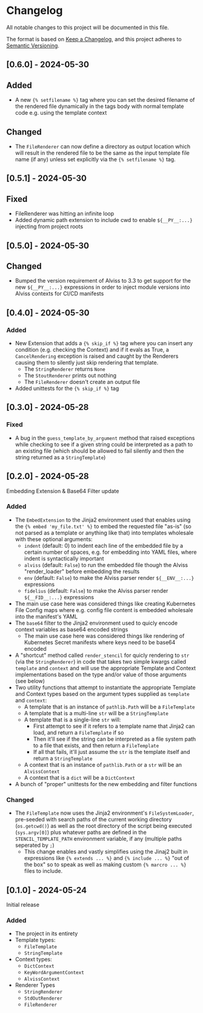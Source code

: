 # Changelog

All notable changes to this project will be documented in this file.

The format is based on [Keep a Changelog](https://keepachangelog.com/en/1.1.0/),
and this project adheres to [Semantic Versioning](https://semver.org/spec/v2.0.0.html).


## [0.6.0] - 2024-05-30

## Added

- A new `{% setfilename %}` tag where you can set the desired filename of the 
  rendered file dynamically in the tags body with normal template code e.g. 
  using the template context

## Changed

- The `FileRenderer` can now define a directory as output location which will 
  result in the rendered file to be the same as the input template file name 
  (if any) unless set explicitly via the `{% setfilename %}` tag.


## [0.5.1] - 2024-05-30

## Fixed

- FileRenderer was hitting an infinite loop
- Added dynamic path extension to include cwd to enable `${__PY__:...}` 
  injecting from project roots


## [0.5.0] - 2024-05-30

## Changed

- Bumped the version requirement of Alviss to 3.3 to get support for the new 
  `${__PY__:...}` expressions in order to inject module versions into Alviss 
  contexts for CI/CD manifests


## [0.4.0] - 2024-05-30

### Added

- New Extension that adds a `{% skip_if %}` tag where you can insert any 
  condition (e.g. checking the Context) and if it evals as True, a 
  `CancelRendering` exception is raised and caught by the Renderers causing 
  them to silently just skip rendering that template.
  - The `StringRenderer` returns `None`
  - The `StoutRenderer` prints out nothing
  - The `FileRenderer` doesn't create an output file
- Added unittests for the `{% skip_if %}` tag


## [0.3.0] - 2024-05-28

### Fixed

- A bug in the `guess_template_by_argument` method that raised exceptions while 
  checking to see if a given string could be interpreted as a path to an 
  existing file (which should be allowed to fail silently and then the string 
  returned as a `StringTemplate`)


## [0.2.0] - 2024-05-28

Embedding Extension & Base64 Filter update

### Added

- The `EmbedExtension` to the Jinja2 environment used that enables using the 
  `{% embed 'my_file.txt' %}` to embed the requested file "as-is" (so not 
  parsed as a template or anything like that) into templates wholesale with 
  these optional arguments:
  - `indent` (default: 0) to indent each line of the embedded file by a certain
    number of spaces, e.g. for embedding into YAML files, where indent is 
    syntactically important
  - `alviss` (default: `False`) to run the embedded file though the Alviss 
    "render_loader" before embedding the results
  - `env` (default: `False`) to make the Alviss parser render `${__ENV__:...}` 
    expressions
  - `fidelius` (default: `False`) to make the Alviss parser render 
    `${__FID__:...}` expressions
- The main use case here was considered things like creating Kubernetes File 
  Config maps where e.g. config file content is embedded wholesale into the 
  manifest's YAML
- The `base64` filter to the Jinja2 environment used to quicly encode context 
  variables as base64 encoded strings
  - The main use case here was considered things like rendering of Kubernetes 
    Secret manifests where keys need to be base64 encoded  
- A "shortcut" method called `render_stencil` for quicly rendering to `str` (via
  the `StringRenderer`) in code that takes two simple kwargs called `template` 
  and `context` and will use the appropriate Template and Context 
  implementations based on the type and/or value of those arguments (see below)
- Two utility functions that attempt to instantiate the appropriate Template and 
  Context types based on the argument types supplied as `template` and 
  `context`:
  - A template that is an instance of `pathlib.Path` will be a `FileTemplate`
  - A template that is a multi-line `str` will be a `StringTemplate`
  - A template that is a single-line `str` will:
    - First attempt to see if it refers to a template name that Jinja2 can load, 
      and return a `FileTemplate` if so
    - Then it'll see if the string can be interpreted as a file system path to a 
      file that exists, and then return a `FileTemplate`
    - If all that fails, it'll just assume the `str` is the template itself and 
      return a `StringTemplate`
  - A context that is an instance of `pathlib.Path` or a `str` will be an 
    `AlvissContext`
  - A context that is a `dict` will be a `DictContext`
- A bunch of "proper" unittests for the new embedding and filter functions

### Changed

- The `FileTemplate` now uses the Jinja2 environment's `FileSystemLoader`, 
  pre-seeded with search paths of the current working directory (`os.getcwd()`) 
  as well as the root directory of the script being executed (`sys.argv[0]`) 
  plus whatever paths are defined in the `STENCIL_TEMPLATE_PATH` environment 
  variable, if any (multiple paths seperated by `;`)
  - This change enables and vastly simplifies using the Jinaj2 built in 
    expressions like `{% extends ... %}` and `{% include ... %}` "out of the 
    box" so to speak as well as making custom `{% marcro ... %}` files to 
    include.


## [0.1.0] - 2024-05-24

Initial release

### Added

- The project in its entirety
- Template types:
  - `FileTemplate`
  - `StringTemplate`
- Context types:
  - `DictContext`
  - `KeyWordArgumentContext`
  - `AlvissContext`
- Renderer Types
  - `StringRenderer`
  - `StdOutRenderer`
  - `FileRenderer`
